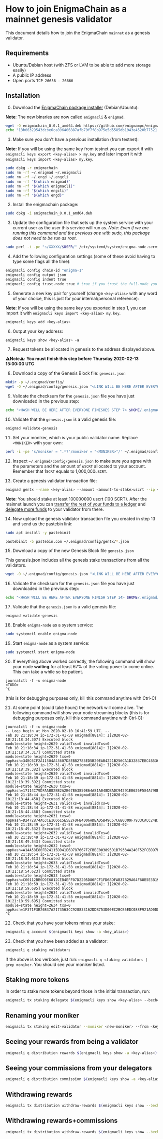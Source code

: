 # How to join EnigmaChain as a mainnet genesis validator

This document details how to join the EnigmaChain `mainnet` as a genesis validator.

## Requirements

- Ubuntu/Debian host (with ZFS or LVM to be able to add more storage easily)
- A public IP address
- Open ports `TCP 26656 - 26660`

## Installation

0. Download the [EnigmaChain package installer](https://github.com/enigmampc/enigmachain/releases/download/v0.0.1/enigmachain_0.0.1_amd64.deb) (Debian/Ubuntu):

**Note**: The new binaries are now called `enigmacli` & `enigmad`.

```bash
wget -O enigmachain_0.0.1_amd64.deb https://github.com/enigmampc/enigmachain/releases/download/v0.0.1/enigmachain_0.0.1_amd64.deb
echo "13b06329543dcbe6ca896406887afb79f7f8b975e5d5585db1943e4520b77521 enigmachain_0.0.1_amd64.deb" | sha256sum --check
```

1. Make sure you don't have a previous installation (from testnet):

**Note:** If you will be using the same key from testnet you can export if with `enigmacli keys export <key-alias> > my.key` and later import it with `enigmacli keys import <key-alias> my.key`.

```bash
sudo dpkg -r enigmachain
sudo rm -rf ~/.enigmad ~/.enigmacli
sudo rm -rf ~/.engd ~/.engcli
sudo rm -rf "$(which enigmad)"
sudo rm -rf "$(which enigmacli)"
sudo rm -rf "$(which engcli)"
sudo rm -rf "$(which engd)"
```

2. Install the enigmachain package:

```bash
sudo dpkg -i enigmachain_0.0.1_amd64.deb
```

3. Update the configuration file that sets up the system service with your current user as the user this service will run as. _Note: Even if we are running this command and the previous one with sudo, this package does not need to be run as root_.

```bash
sudo perl -i -pe "s/XXXXX/$USER/" /etc/systemd/system/enigma-node.service
```

4. Add the following configuration settings (some of these avoid having to type some flags all the time):

```bash
enigmacli config chain-id "enigma-1"
enigmacli config output json
enigmacli config indent true
enigmacli config trust-node true # true if you trust the full-node you are connecting to, false otherwise
```

5. Generate a new key pair for yourself (change `<key-alias>` with any word of your choice, this is just for your internal/personal reference):

**Note:** If you will be using the same key you exported in step 1, you can import it with `enigmacli keys import <key-alias> my.key`.

```bash
enigmacli keys add <key-alias>
```

6. Output your key address:

```bash
enigmacli keys show <key-alias> -a
```

7. Request tokens be allocated in genesis to the address displayed above.

**:warning:Note:warning:: You must finish this step before Thursday 2020-02-13 15:00:00 UTC**

8. Download a copy of the Genesis Block file: `genesis.json`

```bash
mkdir -p ~/.enigmad/config/
wget -O ~/.enigmad/config/genesis.json "<LINK WILL BE HERE AFTER EVERYONE FINISHES STEP 7>"
```

9. Validate the checksum for the `genesis.json` file you have just downloaded in the previous step:

```bash
echo "<HASH WILL BE HERE AFTER EVERYONE FINISHES STEP 7> $HOME/.enigmad/config/genesis.json" | sha256sum --check
```

10. Validate that the `genesis.json` is a valid genesis file:

```bash
enigmad validate-genesis
```

11. Set your moniker, which is your public validator name. Replace `<MONIKER>` with your own:

```bash
perl -i -pe 's/moniker = ".*?"/moniker = "<MONIKER>"/' ~/.enigmad/config/config.toml
```

12. Inspect `~/.enigmad/config/genesis.json` to make sure you agree with the parameters and the amount of `uSCRT` allocated to your account. Remember that 1`SCRT` equals to 1,000,000`uSCRT`.

13. Create a genesis validator transaction file:

```bash
enigmad gentx --name <key-alias> --amount <amount-to-stake>uscrt --ip <your-PUBLIC-ip-or-dns>
```

**Note**: You should stake at least 100000000 uscrt (100 SCRT). After the mainnet launch you can [transfer the rest of your funds to a ledger](https://github.com/enigmampc/enigmachain/blob/master/Ledger.md) and [delegate more funds](https://gist.github.com/assafmo/0d3c789aa51de9217b3937b3e5671686#staking-more-tokens) to your validator from there.

14. Now upload the genesis validator transaction file you created in step 13 and send us the pastebin link:

```bash
sudo apt install -y pastebinit
```

```bash
pastebinit -b pastebin.com ~/.enigmad/config/gentx/*.json
```

15. Download a copy of the new Genesis Block file `genesis.json`

This genesis.json includes all the genesis stake transactions from all the validators.

```bash
wget -O ~/.enigmad/config/genesis.json "<LINK WILL BE HERE AFTER EVERYONE FINISH STEP 14>"
```

16. Validate the checksum for the `genesis.json` file you have just downloaded in the previous step:

```bash
echo "<HASH WILL BE HERE AFTER EVERYONE FINISH STEP 14> $HOME/.enigmad/config/genesis.json" | sha256sum --check
```

17. Validate that the `genesis.json` is a valid genesis file:

```bash
enigmad validate-genesis
```

18. Enable `enigma-node` as a system service:

```bash
sudo systemctl enable enigma-node
```

19. Start `enigma-node` as a system service:

```bash
sudo systemctl start enigma-node
```

20. If everything above worked correctly, the following command will show your node **waiting** for at least 67% of the voting power to come online. This can take a while so be patient.

```
journalctl -f -u enigma-node
<TODO>
^C
```

(this is for debugging purposes only, kill this command anytime with Ctrl-C)

21. At some point (could take hours) the network will come alive. The following command will show your node streaming blocks (this is for debugging purposes only, kill this command anytime with Ctrl-C):

```
journalctl -f -u enigma-node
-- Logs begin at Mon 2020-02-10 16:41:59 UTC. --
Feb 10 21:18:34 ip-172-31-41-58 enigmad[8814]: I[2020-02-10|21:18:34.307] Executed block                               module=state height=2629 validTxs=0 invalidTxs=0
Feb 10 21:18:34 ip-172-31-41-58 enigmad[8814]: I[2020-02-10|21:18:34.317] Committed state                              module=state height=2629 txs=0 appHash=34BC6CF2A11504A43607D8EBB2785ED5B20EAB4221B256CA1D32837EBC4B53C5
Feb 10 21:18:39 ip-172-31-41-58 enigmad[8814]: I[2020-02-10|21:18:39.382] Executed block                               module=state height=2630 validTxs=0 invalidTxs=0
Feb 10 21:18:39 ip-172-31-41-58 enigmad[8814]: I[2020-02-10|21:18:39.392] Committed state                              module=state height=2630 txs=0 appHash=17114C79DFAAB82BB2A2B67B63850864A81A048DBADC94291EB626F584A798EA
Feb 10 21:18:44 ip-172-31-41-58 enigmad[8814]: I[2020-02-10|21:18:44.458] Executed block                               module=state height=2631 validTxs=0 invalidTxs=0
Feb 10 21:18:44 ip-172-31-41-58 enigmad[8814]: I[2020-02-10|21:18:44.468] Committed state                              module=state height=2631 txs=0 appHash=D2472874A63CE166615E5E2FDFB4006ADBAD5B49C57C6B0309F7933CACC24B10
Feb 10 21:18:49 ip-172-31-41-58 enigmad[8814]: I[2020-02-10|21:18:49.532] Executed block                               module=state height=2632 validTxs=0 invalidTxs=0
Feb 10 21:18:49 ip-172-31-41-58 enigmad[8814]: I[2020-02-10|21:18:49.543] Committed state                              module=state height=2632 txs=0 appHash=A14A58E80FB24115DD41E6D787667F2FBBE003895D1B79334A240F52FCBD97F2
Feb 10 21:18:54 ip-172-31-41-58 enigmad[8814]: I[2020-02-10|21:18:54.613] Executed block                               module=state height=2633 validTxs=0 invalidTxs=0
Feb 10 21:18:54 ip-172-31-41-58 enigmad[8814]: I[2020-02-10|21:18:54.623] Committed state                              module=state height=2633 txs=0 appHash=C00112BB0D9E6812CEB4EFF07D2205D86FCF1FD68DFAB37829A64F68B5E3B192
Feb 10 21:18:59 ip-172-31-41-58 enigmad[8814]: I[2020-02-10|21:18:59.685] Executed block                               module=state height=2634 validTxs=0 invalidTxs=0
Feb 10 21:18:59 ip-172-31-41-58 enigmad[8814]: I[2020-02-10|21:18:59.695] Committed state                              module=state height=2634 txs=0 appHash=1F371F3B26B37A2173563CC928833162DDB753D00EC2BCE5EDC088F921AD0D80
^C
```

22. Check that you have your tokens minus your stake:

```bash
enigmacli q account $(enigmacli keys show -a <key_alias>)
```

23. Check that you have been added as a validator:

```bash
enigmacli q staking validators
```

If the above is too verbose, just run: `enigmacli q staking validators | grep moniker`. You should see your moniker listed.

## Staking more tokens

In order to stake more tokens beyond those in the initial transaction, run:

```bash
enigmacli tx staking delegate $(enigmacli keys show <key-alias> --bech=val -a) <amount>uscrt --from <key-alias>
```

## Renaming your moniker

```bash
enigmacli tx staking edit-validator --moniker <new-moniker> --from <key-alias>
```

## Seeing your rewards from being a validator

```bash
enigmacli q distribution rewards $(enigmacli keys show -a <key-alias>)
```

## Seeing your commissions from your delegators

```bash
enigmacli q distribution commission $(enigmacli keys show -a <key-alias> --bech=val)
```

## Withdrawing rewards

```bash
enigmacli tx distribution withdraw-rewards $(enigmacli keys show --bech=val -a <key-alias>) --from <key-alias>
```

## Withdrawing rewards+commissions

```bash
enigmacli tx distribution withdraw-rewards $(enigmacli keys show --bech=val -a <key-alias>) --from <key-alias> --commission
```
